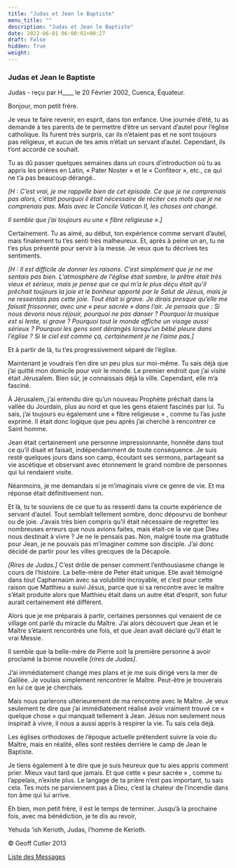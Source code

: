 ```yaml
---
title: "Judas et Jean le Baptiste"
menu_title: ""
description: "Judas et Jean le Baptiste"
date: 2022-06-01 06:00:01+00:27
draft: False
hidden: True
weight:
---
```

### Judas et Jean le Baptiste

Judas - reçu par H____ le 20 Février 2002, Cuenca, Équateur.

Bonjour, mon petit frère.

Je veux te faire revenir, en esprit, dans ton enfance. Une journée d’été, tu as demandé à tes parents de te permettre d’être un servant d’autel pour l’église catholique. Ils furent très surpris, car ils n’étaient pas et ne sont toujours pas religieux, et aucun de tes amis n’était un servant d’autel. Cependant, ils t’ont accordé ce souhait.

Tu as dû passer quelques semaines dans un cours d’introduction où tu as appris les prières en Latin, « Pater Noster » et le « Confiteor », etc., ce qui ne t’a  pas beaucoup dérangé..

*[H : C’est vrai, je me rappelle bien de cet épisode. Ce que je ne comprenais pas alors, c’était pourquoi il était nécessaire de réciter ces mots que je ne comprenais pas. Mais avec le Concile Vatican II, les choses ont changé.*

*Il semble que j’ai toujours eu une « fibre religieuse ».]*

Certainement. Tu as aimé, au début, ton expérience comme servant d’autel, mais finalement tu t’es senti très malheureux. Et, après à peine un an, tu ne t’es plus présenté pour servir à la messe. Je veux que tu  décrives tes sentiments.

*[H : Il est difficile de donner les raisons. C’est simplement que je ne me sentais pas bien. L’atmosphère de l’église était sombre, le prêtre était très vieux et sérieux, mais je pense que ce qui m’a le plus déçu était qu’il prêchait toujours la joie  et le bonheur apporté par le Salut de Jésus, mais je ne ressentais  pas cette joie. Tout était si grave. Je dirais presque qu’elle me faisait frissonner, avec une « peur sacrée » dans l’air. Je pensais que : Si nous devons nous réjouir, pourquoi ne pas danser ? Pourquoi la musique est si lente, si grave ? Pourquoi tout le monde affiche un visage aussi sérieux ? Pourquoi les gens sont dérangés lorsqu’un  bébé pleure dans l’église ? Si le ciel est comme ça, certainement je ne l’aime pas.]*

Et à partir de là, tu t’es progressivement séparé de l’église.

Maintenant je voudrais t’en dire un peu plus sur moi-même. Tu sais déjà que j’ai quitté mon domicile pour voir le monde. Le premier endroit que j’ai visité était Jérusalem. Bien sûr, je connaissais déjà la ville. Cependant, elle m’a fasciné.

À Jérusalem, j’ai entendu dire qu’un nouveau Prophète prêchait dans la vallée du Jourdain, plus au nord et que les gens étaient fascinés par lui. Tu sais, j’ai toujours eu également une « fibre religieuse » , comme tu l’as juste exprimé. Il était donc logique que peu après j’ai cherché à rencontrer ce Saint homme.

Jean était certainement une personne impressionnante, honnête dans tout ce qu’il disait et faisait, indépendamment de toute conséquence. Je suis resté quelques jours dans son camp, écoutant ses sermons, partageant sa vie ascétique et observant avec étonnement le grand nombre de personnes qui lui rendaient visite.

Néanmoins, je me demandais si je m’imaginais vivre ce genre de vie. Et ma réponse était définitivement non.

Et là, tu te souviens de ce que tu as ressenti dans ta courte expérience de servant d’autel. Tout semblait tellement sombre, donc dépourvu de bonheur ou de joie. J’avais très bien compris qu’il était nécessaire de regretter les nombreuses erreurs que nous avions faites, mais était-ce la vie que Dieu nous destinait à vivre ? Je ne le pensais pas. Non, malgré toute ma gratitude pour Jean, je ne pouvais pas m’imaginer comme son disciple. J’ai donc décidé de partir pour les villes grecques de la Décapole.

*[Rires de Judas.]* C’est drôle de penser comment l’enthousiasme change le cours de l’histoire. La belle-mère de Peter était unique. Elle avait témoigné dans tout Capharnaüm avec sa volubilité incroyable, et c’est pour cette raison que Matthieu a suivi Jésus, parce que si sa rencontre avec le maître s’était produite alors que Matthieu était dans un autre état d’esprit, son futur aurait certainement été différent.

Alors que je me préparais à partir, certaines personnes qui venaient de ce village ont parlé du miracle du Maître. J’ai alors découvert que Jean et le Maître s’étaient rencontrés une fois, et que Jean avait déclaré qu’il était le vrai Messie.

Il semble que la belle-mère de Pierre soit la première personne à avoir proclamé la bonne nouvelle *[rires de Judas]*.

J’ai immédiatement changé mes plans et je me suis dirigé vers la mer de Galilée. Je voulais simplement rencontrer le Maître. Peut-être je trouverais en lui ce que je cherchais.

Mais nous parlerons ultérieurement de ma rencontre avec le Maître. Je veux seulement te dire que j’ai immédiatement réalisé avoir vraiment trouvé ce « quelque chose » qui manquait tellement à Jean. Jésus non seulement nous inspirait à vivre, il nous a aussi appris à respirer la vie. Tu sais cela déjà.

Les églises orthodoxes de l’époque actuelle prétendent suivre la voie du Maître, mais en réalité, elles sont restées derrière le camp de Jean le Baptiste.

Je tiens également à te dire que je suis heureux que tu aies appris comment prier. Mieux vaut tard que jamais. Et que cette « peur sacrée » , comme tu l’appelais, n’existe plus. Le langage de ta prière n’est pas important, tu sais cela. Tes mots ne parviennent pas à Dieu, c’est la chaleur de l’incendie dans ton âme qui lui arrive.

Eh bien, mon petit frère, il est le temps de terminer. Jusqu’à la prochaine fois, avec ma bénédiction, je te dis au revoir,

Yehuda ‘ish Kerioth, Judas, l’homme de Kerioth.

© Geoff Cutler 2013

[Liste des Messages](/fr-contemporary-messages/fr-contemporary-messages-by-date-order/fr-contemporary-messages-2002)
